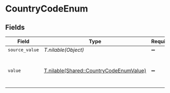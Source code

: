 # CountryCodeEnum


## Fields

| Field                                                                                  | Type                                                                                   | Required                                                                               | Description                                                                            | Example                                                                                |
| -------------------------------------------------------------------------------------- | -------------------------------------------------------------------------------------- | -------------------------------------------------------------------------------------- | -------------------------------------------------------------------------------------- | -------------------------------------------------------------------------------------- |
| `source_value`                                                                         | *T.nilable(Object)*                                                                    | :heavy_minus_sign:                                                                     | N/A                                                                                    |                                                                                        |
| `value`                                                                                | [T.nilable(Shared::CountryCodeEnumValue)](../../models/shared/countrycodeenumvalue.md) | :heavy_minus_sign:                                                                     | The ISO3166-1 Alpha2 Code of the Country                                               | US                                                                                     |